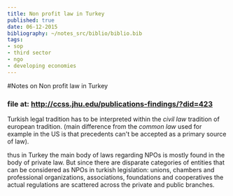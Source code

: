 ```yaml
---
title: Non profit law in Turkey
published: true
date: 06-12-2015
bibliography: ~/notes_src/biblio/biblio.bib
tags:
- sop
- third sector
- ngo
- developing economies
---
```



#Notes on Non profit law in Turkey
### file at: <http://ccss.jhu.edu/publications-findings/?did=423>

Turkish legal tradition has to be interpreted within the *civil law* tradition of european tradition.
(main difference from the *common law* used for example in the US is that precedents can't be accepted as a primary source of law).

thus in Turkey the main body of laws regarding NPOs is mostly found in the body of private law. But since there are disparate categories of entities that can be considered as NPOs in turkish legislation: unions, chambers and professional organizations, associations, foundations and cooperatives the actual regulations are scattered across the private and public branches.

